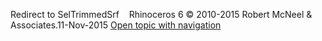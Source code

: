 ---
---

Redirect to SelTrimmedSrf&#160;
&#160;
Rhinoceros 6 © 2010-2015 Robert McNeel &amp; Associates.11-Nov-2015
 [Open topic with navigation](seltrimmedsrf.html) 

